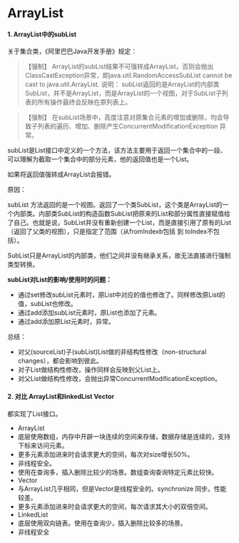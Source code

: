 # ArrayList


#### 1. ArrayList中的subList

关于集合类，《阿里巴巴Java开发手册》规定：

> 【强制】 ArrayList的subList结果不可强转成ArrayList，否则会抛出ClassCastException异常，即java.util.RandomAccessSubList cannot be cast to java.util.ArrayList.
说明： subList返回的是ArrayList的内部类SubList，并不是ArrayList，而是ArrayList的一个视图，对于SubList子列表的所有操作最终会反映在原列表上。

> 【强制】 在subList场景中，高度注意对原集合元素的增加或删除，均会导致子列表的遍历、增加、删除产生ConcurrentModificationException 异常。

subList是List接口中定义的一个方法，该方法主要用于返回一个集合中的一段、可以理解为截取一个集合中的部分元素，他的返回值也是一个List。

如果将返回值强转成ArrayList会报错。

原因： 

subList 方法返回的是一个视图。返回了一个类SubList，这个类是ArrayList的一个内部类。内部类SubList的构造函数SubList把原来的List和部分属性直接赋值给了自己。也就是说，SubList并没有重新创建一个List，而是直接引用了原有的List（返回了父类的视图），只是指定了范围（从fromIndexb包括 到 toIndex不包括）。

SubList只是ArrayList的内部类，他们之间并没有继承关系，故无法直接进行强制类型转换。

**subList对List的影响/使用时的问题：**
- 通过set修改subList元素时，原List中对应的值也修改了。同样修改原List的值，subList也修改。
- 通过add添加subList元素时，原List也添加了元素。
- 通过add添加原List元素时，异常。

总结： 
- 对父(sourceList)子(subList)List做的非结构性修改（non-structural changes），都会影响到彼此。
- 对子List做结构性修改，操作同样会反映到父List上。
- 对父List做结构性修改，会抛出异常ConcurrentModificationException。

#### 2. 对比 ArrayList和linkedList Vector
都实现了List接口。
- ArrayList
 - 底层使用数组，内存中开辟一块连续的空间来存储，数据存储是连续的，支持下标来访问元素。
 - 更多元素添加进来时会请求更大的空间，每次对size增长50%。
 - 非线程安全。
 - 使用在查询多，插入删除比较少的场景。数组查询查询特定元素比较快。
- Vector 
 - 与ArrayList几乎相同，但是Vector是线程安全的。synchronize 同步。性能较差。
 - 更多元素添加进来时会请求更大的空间，每次请求其大小的双倍空间。
- LinkedList 
- 底层使用双向链表。使用在查询少，插入删除比较多的场景。
- 非线程安全





